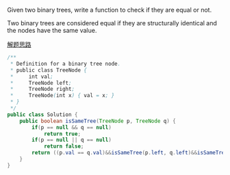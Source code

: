 Given two binary trees, write a function to check if they are equal or not.

Two binary trees are considered equal if they are structurally identical and the nodes have the same value.


[解题思路](http://www.cnblogs.com/springfor/p/3879575.html)

```java
/**
 * Definition for a binary tree node.
 * public class TreeNode {
 *     int val;
 *     TreeNode left;
 *     TreeNode right;
 *     TreeNode(int x) { val = x; }
 * }
 */
public class Solution {
    public boolean isSameTree(TreeNode p, TreeNode q) {
        if(p == null && q == null)
            return true;
        if(p == null || q == null)
            return false;
        return ((p.val == q.val)&&isSameTree(p.left, q.left)&&isSameTree(p.right, q.right));
    }
}
```
